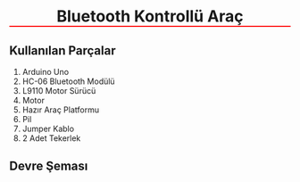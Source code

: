 <h1 style="border-bottom: 2px solid red; text-align: center;">Bluetooth Kontrollü Araç</h1>

## Kullanılan Parçalar
1. Arduino Uno
2. HC-06 Bluetooth Modülü
3. L9110 Motor Sürücü
4. Motor
5. Hazır Araç Platformu
6. Pil
7. Jumper Kablo
8. 2 Adet Tekerlek

## Devre Şeması

<div style="text-align: center;
  <img src=""
